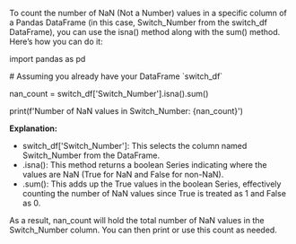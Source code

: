 To count the number of NaN (Not a Number) values in a specific column of a Pandas DataFrame (in this case, Switch_Number from the switch_df DataFrame), you can use the isna() method along with the sum() method. Here’s how you can do it:

import pandas as pd

\# Assuming you already have your DataFrame \`switch_df\`

nan_count = switch_df\['Switch_Number'\].isna().sum()

print(f'Number of NaN values in Switch_Number: {nan_count}')

**Explanation:**

- switch_df\['Switch_Number'\]: This selects the column named Switch_Number from the DataFrame.
- .isna(): This method returns a boolean Series indicating where the values are NaN (True for NaN and False for non-NaN).
- .sum(): This adds up the True values in the boolean Series, effectively counting the number of NaN values since True is treated as 1 and False as 0.

As a result, nan_count will hold the total number of NaN values in the Switch_Number column. You can then print or use this count as needed.
